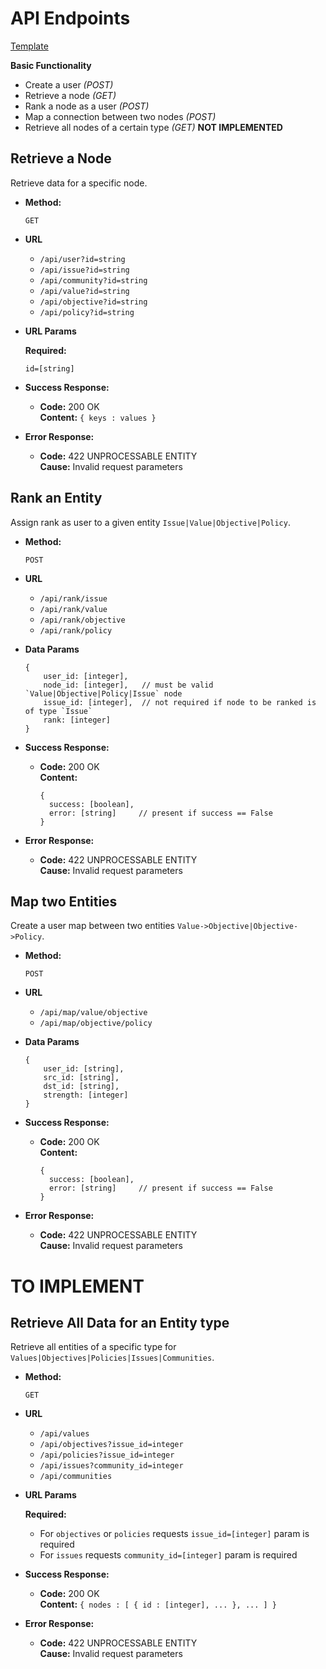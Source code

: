 # API Endpoints

[Template](https://gist.github.com/iros/3426278)


**Basic Functionality**

+ Create a user *(POST)*
+ Retrieve a node *(GET)*
+ Rank a node as a user *(POST)*
+ Map a connection between two nodes *(POST)*
+ Retrieve all nodes of a certain type *(GET)*  **NOT IMPLEMENTED**


**Retrieve a Node**
----
  Retrieve data for a specific node.

* **Method:**
  
  `GET`
  
* **URL**

  + `/api/user?id=string`
  + `/api/issue?id=string`
  + `/api/community?id=string`
  + `/api/value?id=string`
  + `/api/objective?id=string`
  + `/api/policy?id=string`
  
*  **URL Params**

   **Required:**
 
   `id=[string]`

* **Success Response:**

  * **Code:** 200 OK <br />
    **Content:** `{ keys : values }`
 
* **Error Response:**

  * **Code:** 422 UNPROCESSABLE ENTITY <br />
    **Cause:** Invalid request parameters


**Rank an Entity**
----
  Assign rank as user to a given entity `Issue|Value|Objective|Policy`.

* **Method:**
  
  `POST`

* **URL**

  + `/api/rank/issue`
  + `/api/rank/value`
  + `/api/rank/objective`
  + `/api/rank/policy` 

* **Data Params**

  ```
  {
      user_id: [integer],
      node_id: [integer],   // must be valid `Value|Objective|Policy|Issue` node
      issue_id: [integer],  // not required if node to be ranked is of type `Issue` 
      rank: [integer]
  }
  ```
  
* **Success Response:**

  * **Code:** 200 OK <br />
    **Content:**
      ```
      {
        success: [boolean],
        error: [string]     // present if success == False
      }
      ```
 
* **Error Response:**

  * **Code:** 422 UNPROCESSABLE ENTITY <br />
    **Cause:** Invalid request parameters


**Map two Entities**
----
  Create a user map between two entities `Value->Objective|Objective->Policy`.

* **Method:**
  
  `POST`

* **URL**

  + `/api/map/value/objective`
  + `/api/map/objective/policy`

* **Data Params**

  ```
  {
      user_id: [string],
      src_id: [string],
      dst_id: [string],
      strength: [integer]
  }
  ```
  
* **Success Response:**

  * **Code:** 200 OK <br />
    **Content:**
      ```
      {
        success: [boolean],
        error: [string]     // present if success == False
      }
      ```
 
* **Error Response:**

  * **Code:** 422 UNPROCESSABLE ENTITY <br />
    **Cause:** Invalid request parameters


# TO IMPLEMENT

**Retrieve All Data for an Entity type**
----
  Retrieve all entities of a specific type for `Values|Objectives|Policies|Issues|Communities`.
  
* **Method:**
  
  `GET`  
  
* **URL**

  + `/api/values`
  + `/api/objectives?issue_id=integer`
  + `/api/policies?issue_id=integer`
  + `/api/issues?community_id=integer`
  + `/api/communities`

*  **URL Params**

   **Required:**
    + For `objectives` or `policies` requests `issue_id=[integer]` param is required
    + For `issues` requests `community_id=[integer]` param is required

* **Success Response:**

  * **Code:** 200 OK <br />
    **Content:** `{ nodes : [ { id : [integer], ... }, ... ] }`
 
* **Error Response:**

  * **Code:** 422 UNPROCESSABLE ENTITY <br />
    **Cause:** Invalid request parameters
